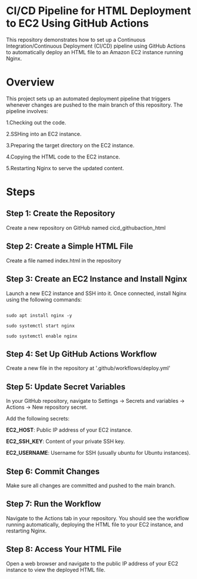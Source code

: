 # CI/CD Pipeline for HTML Deployment to EC2 Using GitHub Actions
This repository demonstrates how to set up a Continuous Integration/Continuous Deployment (CI/CD) pipeline using GitHub Actions to automatically deploy an HTML file to an Amazon EC2 instance running Nginx.

# Overview
This project sets up an automated deployment pipeline that triggers whenever changes are pushed to the main branch of this repository. The pipeline involves:

1.Checking out the code.

2.SSHing into an EC2 instance.

3.Preparing the target directory on the EC2 instance.

4.Copying the HTML code to the EC2 instance.

5.Restarting Nginx to serve the updated content.

# Steps
## Step 1: Create the Repository
Create a new repository on GitHub named cicd_githubaction_html

## Step 2: Create a Simple HTML File
Create a file named index.html in the repository

## Step 3: Create an EC2 Instance and Install Nginx
Launch a new EC2 instance and SSH into it. Once connected, install Nginx using the following commands:



```sudo apt update

sudo apt install nginx -y

sudo systemctl start nginx

sudo systemctl enable nginx
```


## Step 4: Set Up GitHub Actions Workflow
Create a new file in the repository at '.github/workflows/deploy.yml'

## Step 5: Update Secret Variables

In your GitHub repository, navigate to Settings -> Secrets and variables -> Actions -> New repository secret. 

Add the following secrets:

**EC2_HOST**: Public IP address of your EC2 instance.

**EC2_SSH_KEY**: Content of your private SSH key.

**EC2_USERNAME**: Username for SSH (usually ubuntu for Ubuntu instances).

## Step 6: Commit Changes

Make sure all changes are committed and pushed to the main branch.

## Step 7: Run the Workflow

Navigate to the Actions tab in your repository. You should see the workflow running automatically, deploying the HTML file to your EC2 instance, and restarting Nginx.

## Step 8: Access Your HTML File

Open a web browser and navigate to the public IP address of your EC2 instance to view the deployed HTML file.

